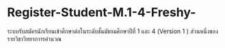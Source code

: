 # Register-Student-M.1-4-Freshy-
ระบบรับสมัครนักเรียนเข้าศึกษาต่อในระดับชั้นมัธยมศึกษาปีที่ 1 และ 4 (Version 1 ) ส่วนหนึ่งของรายวิชาวิทยากาารคำนวณ
